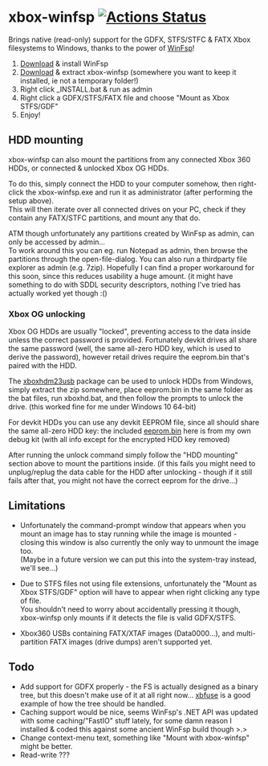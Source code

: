 # xbox-winfsp [![Actions Status](https://github.com/emoose/xbox-winfsp/workflows/CI/badge.svg)](https://github.com/emoose/xbox-winfsp/actions?query=workflow%3ACI)

Brings native (read-only) support for the GDFX, STFS/STFC & FATX Xbox filesystems to Windows, thanks to the power of [WinFsp](https://github.com/billziss-gh/winfsp)!

1. [Download](https://github.com/billziss-gh/winfsp/releases) & install WinFsp
2. [Download](https://github.com/emoose/xbox-winfsp/releases) & extract xbox-winfsp (somewhere you want to keep it installed, ie not a temporary folder!)
3. Right click _INSTALL.bat & run as admin
4. Right click a GDFX/STFS/FATX file and choose "Mount as Xbox STFS/GDF"
5. Enjoy!

## HDD mounting
xbox-winfsp can also mount the partitions from any connected Xbox 360 HDDs, or connected & unlocked Xbox OG HDDs.

To do this, simply connect the HDD to your computer somehow, then right-click the xbox-winfsp.exe and run it as administrator (after performing the setup above).  
This will then iterate over all connected drives on your PC, check if they contain any FATX/STFC partitions, and mount any that do.

ATM though unfortunately any partitions created by WinFsp as admin, can only be accessed by admin...  
To work around this you can eg. run Notepad as admin, then browse the partitions through the open-file-dialog. You can also run a thirdparty file explorer as admin (e.g. 7zip).
Hopefully I can find a proper workaround for this soon, since this reduces usability a huge amount.
(it might have something to do with SDDL security descriptors, nothing I've tried has actually worked yet though :()

### Xbox OG unlocking
Xbox OG HDDs are usually "locked", preventing access to the data inside unless the correct password is provided.
Fortunately devkit drives all share the same password (well, the same all-zero HDD key, which is used to derive the password), however retail drives require the eeprom.bin that's paired with the HDD.

The [xboxhdm23usb](https://sourceforge.net/projects/xboxhdm2/files/xboxhdm23usb/Beta/xboxhdm23usb-Beta2.zip/download) package can be used to unlock HDDs from Windows, simply extract the zip somewhere, place eeprom.bin in the same folder as the bat files, run xboxhd.bat, and then follow the prompts to unlock the drive. (this worked fine for me under Windows 10 64-bit)

For devkit HDDs you can use any devkit EEPROM file, since all should share the same all-zero HDD key: the included [eeprom.bin](https://github.com/emoose/xbox-winfsp/raw/master/eeprom.bin) here is from my own debug kit (with all info except for the encrypted HDD key removed)

After running the unlock command simply follow the "HDD mounting" section above to mount the partitions inside.
(if this fails you might need to unplug/replug the data cable for the HDD after unlocking - though if it still fails after that, you might not have the correct eeprom for the drive...)

## Limitations
- Unfortunately the command-prompt window that appears when you mount an image has to stay running while the image is mounted - closing this window is also currently the only way to unmount the image too.  
(Maybe in a future version we can put this into the system-tray instead, we'll see...)

- Due to STFS files not using file extensions, unfortunately the "Mount as Xbox STFS/GDF" option will have to appear when right clicking any type of file.  
You shouldn't need to worry about accidentally pressing it though, xbox-winfsp only mounts if it detects the file is valid GDFX/STFS.

- Xbox360 USBs containing FATX/XTAF images (Data0000...), and multi-partition FATX images (drive dumps) aren't supported yet.

## Todo
- Add support for GDFX properly - the FS is actually designed as a binary tree, but this doesn't make use of it at all right now... [xbfuse](https://github.com/multimediamike/xbfuse) is a good example of how the tree should be handled.
- Caching support would be nice, seems WinFsp's .NET API was updated with some caching/"FastIO" stuff lately, for some damn reason I installed & coded this against some ancient WinFsp build though >.>
- Change context-menu text, something like "Mount with xbox-winfsp" might be better.
- Read-write ???
